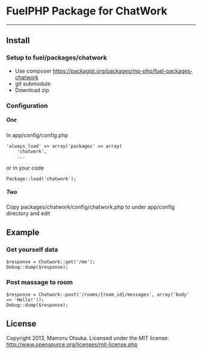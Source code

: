 # FuelPHP Package for ChatWork

***

## Install
### Setup to fuel/packages/chatwork
* Use composer https://packagist.org/packages/mp-php/fuel-packages-chatwork
* git submodule
* Download zip

### Configuration

##### One
In app/config/config.php

	'always_load' => array('packages' => array(
		'chatwork',
		...

or in your code

	Package::load('chatwork');

##### Two
Copy packages/chatwork/config/chatwork.php to under app/config directory and edit

## Example

### Get yourself data

	$response = Chatwork::get('/me');
	Debug::dump($response);

### Post massage to room

	$response = Chatwork::post('/rooms/{room_id}/messages', array('body' => 'Hello!'));
	Debug::dump($response);

## License

Copyright 2013, Mamoru Otsuka. Licensed under the MIT license: http://www.opensource.org/licenses/mit-license.php
